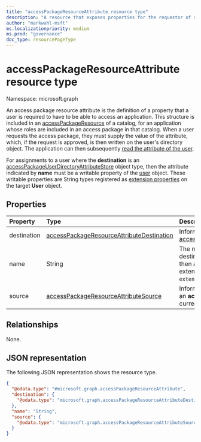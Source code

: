 ```yaml
---
title: "accessPackageResourceAttribute resource type"
description: "A resource that exposes properties for the requestor of an access package to provide custom information that may be used to make approval decisions for the access package."
author: "markwahl-msft"
ms.localizationpriority: medium
ms.prod: "governance"
doc_type: resourcePageType
---
```


# accessPackageResourceAttribute resource type

Namespace: microsoft.graph

An access package resource attribute is the definition of a property that a user is required to have to be able to access an application. This structure is included in an [accessPackageResource](../resources/accesspackageresource.md) of a catalog, for an application whose roles are included in an access package in that catalog. When a user requests the access package, they must supply the value of the attribute, which, if the request is approved, is then written on the user's directory object. The application can then subsequently [read the attribute of the user](../api/user-get.md).

For assignments to a user where the **destination** is an [accessPackageUserDirectoryAttributeStore](accesspackageuserdirectoryattributestore.md) object type, then the attribute indicated by **name** must be a writable property of the [user](user.md) object. These writable properties are String types registered as [extension properties](extensionproperty.md) on the target **User** object.

## Properties
|Property|Type|Description|
|:---|:---|:---|
|destination|[accessPackageResourceAttributeDestination](../resources/accesspackageresourceattributedestination.md)|Information about how to set the attribute, currently a [accessPackageUserDirectoryAttributeStore](accesspackageuserdirectoryattributestore.md) type.|
|name|String|The name of the attribute in the end system. If the destination is `accessPackageUserDirectoryAttributeStore`, then a user property such as **jobTitle** or a directory schema extension for the user object type, such as `extension_2b676109c7c74ae2b41549205f1947ed_personalTitle`. |
|source|[accessPackageResourceAttributeSource](../resources/accesspackageresourceattributesource.md)|Information about how to populate the attribute value when an **accessPackageAssignmentRequest** is being fulfilled, currently a [accessPackageResourceAttributeQuestion](accesspackageresourceattributequestion.md) type.|

## Relationships
None.

## JSON representation
The following JSON representation shows the resource type.
<!-- {
  "blockType": "resource",
  "@odata.type": "microsoft.graph.accessPackageResourceAttribute"
}
-->
``` json
{
  "@odata.type": "#microsoft.graph.accessPackageResourceAttribute",
  "destination": {
    "@odata.type": "microsoft.graph.accessPackageResourceAttributeDestination"
  },
  "name": "String",
  "source": {
    "@odata.type": "microsoft.graph.accessPackageResourceAttributeSource"
  }
}
```
